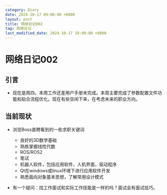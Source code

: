 ```yaml
---
category: Diary
date: 2024-10-17 09:00:00 +0800
layout: post
title: 网络日记002
tag: 网络日记
last_modified_date: 2024-10-17 10:00:00 +0800
---
```

# 网络日记002

## 引言

+ 现在是周四，本周工作还差用户手册未完成。本周主要完成了参数配置文件功能和贴合流程优化。现在有些空闲下来，在考虑未来的职业方向。

## 当前现状

+ 浏览Boss直聘看到的一些求职关键词
  + 良好的3D数学基础
  + 熟练掌握线性代数
  + ROS/ROS2
  + 笔试
  + 机器人软件，包括应用软件，人机界面，驱动程序
  + Qt在windows或linux环境下进行应用软件开发
  + 熟悉面向对象基本思想，了解常用设计模式

+ 有一个疑问：找工作面试和实际工作技能是一样的吗？面试会有面试技巧。
